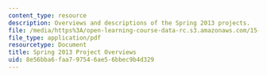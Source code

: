 ```yaml
---
content_type: resource
description: Overviews and descriptions of the Spring 2013 projects.
file: /media/https%3A/open-learning-course-data-rc.s3.amazonaws.com/15-s07-globalhealth-lab-spring-2013/8e56bba6faa797546ae56bbec9b4d329_MIT15_S07S13_pjct-overview.pdf
file_type: application/pdf
resourcetype: Document
title: Spring 2013 Project Overviews
uid: 8e56bba6-faa7-9754-6ae5-6bbec9b4d329
---
```


